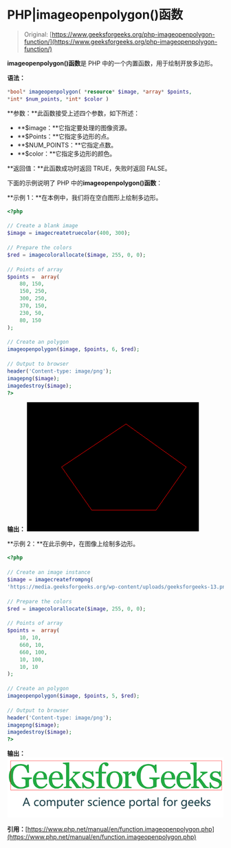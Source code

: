 # PHP|imageopenpolygon()函数

> Original: [https://www.geeksforgeeks.org/php-imageopenpolygon-function/](https://www.geeksforgeeks.org/php-imageopenpolygon-function/)

**imageopenpolygon()函数**是 PHP 中的一个内置函数，用于绘制开放多边形。

**语法：**

```php
*bool* imageopenpolygon( *resource* $image, *array* $points,
*int* $num_points, *int* $color )
```

**参数：**此函数接受上述四个参数，如下所述：

*   **$image：**它指定要处理的图像资源。
*   **$Points：**它指定多边形的点。
*   **$NUM_POINTS：**它指定点数。
*   **$color：**它指定多边形的颜色。

**返回值：**此函数成功时返回 TRUE，失败时返回 FALSE。

下面的示例说明了 PHP 中的**imageopenpolygon()函数**：

**示例 1：**在本例中，我们将在空白图形上绘制多边形。

```php
<?php

// Create a blank image
$image = imagecreatetruecolor(400, 300);

// Prepare the colors
$red = imagecolorallocate($image, 255, 0, 0);

// Points of array
$points =  array(
    80, 150,
    150, 250,
    300, 250,
    370, 150,
    230, 50,
    80, 150
);

// Create an polygon
imageopenpolygon($image, $points, 6, $red);

// Output to browser
header('Content-type: image/png');
imagepng($image);
imagedestroy($image);
?>
```

**输出：**
![](img/f368a87f20d7ef42cc328744737116fb.png)

**示例 2：**在此示例中，在图像上绘制多边形。

```php
<?php

// Create an image instance
$image = imagecreatefrompng(
'https://media.geeksforgeeks.org/wp-content/uploads/geeksforgeeks-13.png');

// Prepare the colors
$red = imagecolorallocate($image, 255, 0, 0);

// Points of array
$points =  array(
    10, 10,
    660, 10,
    660, 100,
    10, 100,
    10, 10
);

// Create an polygon
imageopenpolygon($image, $points, 5, $red);

// Output to browser
header('Content-type: image/png');
imagepng($image);
imagedestroy($image);
?>
```

**输出：**
![](img/9050b806043fa03de0a428969e8fc9a6.png)

**引用：**[https://www.php.net/manual/en/function.imageopenpolygon.php](https://www.php.net/manual/en/function.imageopenpolygon.php)